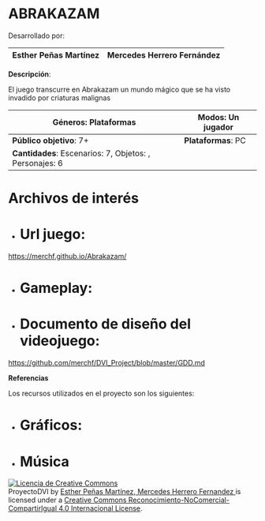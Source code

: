 # ABRAKAZAM

Desarrollado por: 

| Esther Peñas Martínez | Mercedes Herrero Fernández
|--|--|



**Descripción**:

El juego transcurre en Abrakazam un mundo mágico que se ha visto invadido por criaturas malignas


|**Géneros**: Plataformas |  **Modos:** Un jugador|
|--|--|
|**Público objetivo**: 7+ |**Plataformas**: PC|
|**Cantidades**: Escenarios: 7, Objetos: , Personajes: 6| |



# Archivos de interés
- # Url juego: 
https://merchf.github.io/Abrakazam/

 - # Gameplay: 

- # Documento de diseño del videojuego: 
https://github.com/merchf/DVI_Project/blob/master/GDD.md



 **Referencias**

 Los recursos utilizados en el proyecto son los siguientes:

-  # Gráficos:
 

- # Música
   




<a rel="license" href="http://creativecommons.org/licenses/by-nc-sa/4.0/"><img alt="Licencia de Creative Commons" style="border-width:0" src="https://i.creativecommons.org/l/by-nc-sa/4.0/88x31.png"></a><br><span xmlns:dct="http://purl.org/dc/terms/" property="dct:title">ProyectoDVI</span> by <a xmlns:cc="http://creativecommons.org/ns#" href="https://github.com/merchf/DVI_Project" property="cc:attributionName" rel="cc:attributionURL"> Esther Peñas Martínez, Mercedes Herrero Fernandez </a> is licensed under a <a rel="license" href="http://creativecommons.org/licenses/by-nc-sa/4.0/">Creative Commons Reconocimiento-NoComercial-CompartirIgual 4.0 Internacional License</a>.



